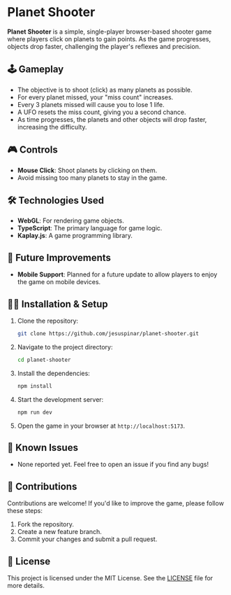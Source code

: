 # Planet Shooter

**Planet Shooter** is a simple, single-player browser-based shooter game where players click on planets to gain points. As the game progresses, objects drop faster, challenging the player's reflexes and precision.

## 🕹️ Gameplay

- The objective is to shoot (click) as many planets as possible.
- For every planet missed, your "miss count" increases.
- Every 3 planets missed will cause you to lose 1 life.
- A UFO resets the miss count, giving you a second chance.
- As time progresses, the planets and other objects will drop faster, increasing the difficulty.

## 🎮 Controls

- **Mouse Click**: Shoot planets by clicking on them.
- Avoid missing too many planets to stay in the game.

## 🛠️ Technologies Used

- **WebGL**: For rendering game objects.
- **TypeScript**: The primary language for game logic.
- **Kaplay.js**: A game programming library.

## 🚀 Future Improvements

- **Mobile Support**: Planned for a future update to allow players to enjoy the game on mobile devices.

## 🧑‍💻 Installation & Setup

1. Clone the repository:
   ```bash
   git clone https://github.com/jesuspinar/planet-shooter.git
   ```
2. Navigate to the project directory:
   ```bash
   cd planet-shooter
   ```
3. Install the dependencies:
   ```bash
   npm install
   ```
4. Start the development server:
   ```bash
   npm run dev
   ```
5. Open the game in your browser at `http://localhost:5173`.

## 🐛 Known Issues

- None reported yet. Feel free to open an issue if you find any bugs!

## 🤝 Contributions

Contributions are welcome! If you'd like to improve the game, please follow these steps:

1. Fork the repository.
2. Create a new feature branch.
3. Commit your changes and submit a pull request.

## 📜 License

This project is licensed under the MIT License. See the [LICENSE](LICENSE.md) file for more details.
